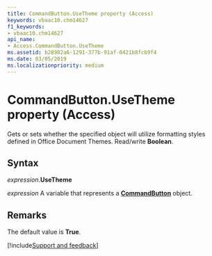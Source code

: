 ```yaml
---
title: CommandButton.UseTheme property (Access)
keywords: vbaac10.chm14627
f1_keywords:
- vbaac10.chm14627
api_name:
- Access.CommandButton.UseTheme
ms.assetid: b28982a6-1291-377b-91af-0421b8fcb9f4
ms.date: 03/05/2019
ms.localizationpriority: medium
---
```



# CommandButton.UseTheme property (Access)

Gets or sets whether the specified object will utilize formatting styles defined in Office Document Themes. Read/write **Boolean**.


## Syntax

_expression_.**UseTheme**

_expression_ A variable that represents a **[CommandButton](Access.CommandButton.md)** object.


## Remarks

The default value is **True**.




[!include[Support and feedback](~/includes/feedback-boilerplate.md)]
